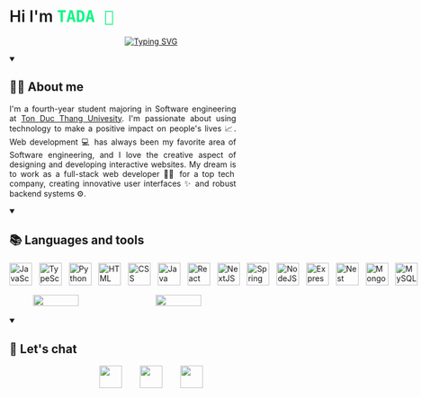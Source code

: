 
<h1 style="font-weight:600;">Hi I'm <span style="font-weight:600;font-family:monospace;color:#0FF783;">TADA 👋</span></h1>

<p align="center">
<a href="https://git.io/typing-svg"><img src="https://readme-typing-svg.demolab.com?font=Fira+Code&pause=1000&color=0FF783&width=435&lines=Web+Developer+%3F;Fullstack+%3F;I+don't+know.+Just+love+tech+%3C3" alt="Typing SVG" /></a>
</p>

<details open>
<summary><h2 style=font-weight:700;">👨‍💻 About me</h2></summary>
<div class="about-wrapper" style="width:80%;">
<p class="about-content" style="text-align:justify;">
I&apos;m a fourth-year student majoring in Software engineering
at <a href="https://tdtu.edu.vn/">Ton Duc Thang Univesity</a>. I&apos;m passionate about using
technology to make a positive impact on people&apos;s lives 📈. Web development 💻 has always been my favorite area of Software
engineering, and I love the creative aspect of designing and
developing interactive websites. My dream  is to work as a
full-stack web developer 👨‍💻 for a top tech company, creating
innovative user interfaces ✨ and robust backend systems ⚙️.
</p>
</div>
</details>

<details open>
<summary><h2 style="font-weight:700;">📚 Languages and tools</h2></summary>
<div style="display:flex;gap:0.8rem;margin-top:20px;">
<img style="pointer-events:none;cursor:default;" width="40px" alt="JavaScript" src="https://cdn.jsdelivr.net/gh/devicons/devicon/icons/javascript/javascript-plain.svg" />
<img style="pointer-events:none;cursor:default;" width="40px" alt="TypeScript" src="https://cdn.jsdelivr.net/gh/devicons/devicon/icons/typescript/typescript-plain.svg" />
<img style="pointer-events:none;cursor:default;" width="40px" alt="Python" src="https://cdn.jsdelivr.net/gh/devicons/devicon/icons/python/python-plain.svg" />
<img style="pointer-events:none;cursor:default;" width="40px" alt="HTML" src="https://cdn.jsdelivr.net/gh/devicons/devicon/icons/html5/html5-plain.svg" />
<img style="pointer-events:none;cursor:default;" width="40px" alt="CSS" src="https://cdn.jsdelivr.net/gh/devicons/devicon/icons/css3/css3-plain.svg" />
<img style="pointer-events:none;cursor:default;" width="40px" alt="Java" src="https://cdn.jsdelivr.net/gh/devicons/devicon/icons/java/java-original.svg"/>
<img style="pointer-events:none;cursor:default;" width="40px" alt="React" src="https://cdn.jsdelivr.net/gh/devicons/devicon/icons/react/react-original.svg" />
<img style="pointer-events:none;cursor:default;" width="40px" alt="NextJS" src="https://cdn.jsdelivr.net/gh/devicons/devicon/icons/nextjs/nextjs-original.svg" />
<img style="pointer-events:none;cursor:default;" width="40px" alt="Spring" src="https://cdn.jsdelivr.net/gh/devicons/devicon/icons/spring/spring-original.svg" />
<img style="pointer-events:none;cursor:default;" width="40px" alt="NodeJS" src="https://cdn.jsdelivr.net/gh/devicons/devicon/icons/nodejs/nodejs-original.svg" />
<img style="pointer-events:none;cursor:default;" width="40px" alt="Express" src="https://cdn.jsdelivr.net/gh/devicons/devicon/icons/express/express-original.svg" />
<img style="pointer-events:none;cursor:default;" width="40px" alt="Nest" src="https://cdn.jsdelivr.net/gh/devicons/devicon/icons/nestjs/nestjs-plain.svg" />
<img style="pointer-events:none;cursor:default;" width="40px" alt="MongoDB" src="https://cdn.jsdelivr.net/gh/devicons/devicon/icons/mongodb/mongodb-original.svg" />
<img style="pointer-events:none;cursor:default;" width="40px" alt="MySQL" src="https://cdn.jsdelivr.net/gh/devicons/devicon/icons/mysql/mysql-original.svg" />
<img style="pointer-events:none;cursor:default;" width="40px" alt="Redux" src="https://cdn.jsdelivr.net/gh/devicons/devicon/icons/redux/redux-original.svg" />
<img style="pointer-events:none;cursor:default;" width="40px" alt="Docker" src="https://cdn.jsdelivr.net/gh/devicons/devicon/icons/docker/docker-original.svg" />
<img style="pointer-events:none;cursor:default;" width="40px" alt="Git" src="https://cdn.jsdelivr.net/gh/devicons/devicon/icons/git/git-original.svg" />
<img style="pointer-events:none;cursor:default;" width="40px" alt="GitHub" src="https://cdn.jsdelivr.net/gh/devicons/devicon/icons/github/github-original.svg" />
<img style="pointer-events:none;cursor:default;" width="40px" alt="Linux" src="https://cdn.jsdelivr.net/gh/devicons/devicon/icons/linux/linux-original.svg" />
</div>
</details>

<br/>

<div style="display:flex;gap:1rem;justify-content:center;">
<img width="40%" src="https://github-readme-stats.vercel.app/api/top-langs/?username=TADAinGit&theme=tokyonight&layout=compact"/>
<img width="40%" src="https://github-readme-stats.vercel.app/api?username=TADAinGit&theme=tokyonight&layout=compact"/>
</div>

<br/>

<details open>
<summary><h2 style="font-weight:700;">📨 Let's chat</h2></summary>
<div align="center" style="display:flex;gap:2rem;justify-content:center;align-items:center;">
<a href="https://fb.com/TADA.be.DEV"><img width="40px" src="https://cdn2.iconfinder.com/data/icons/social-media-2285/512/1_Facebook_colored_svg_copy-1024.png"/></a>
<a href="https://linkedin.com/in/tada1512"><img width="40px" src="https://cdn2.iconfinder.com/data/icons/social-media-2285/512/1_Linkedin_unofficial_colored_svg-1024.png"/></a>
<a href="https://discordapp.com/users/510429673503850526"><img width="40px" src="https://cdn1.iconfinder.com/data/icons/unicons-line-vol-3/24/discord-512.png"/></a>
</div>

</details>
<br/>

<!--
**TADAinGit/TADAinGit** is a ✨ _special_ ✨ repository because its `README.md` (this file) appears on your GitHub profile.

Here are some ideas to get you started:

- 🔭 I’m currently working on ...
- 🌱 I’m currently learning ...
- 👯 I’m looking to collaborate on ...
- 🤔 I’m looking for help with ...
- 💬 Ask me about ...
- 📫 How to reach me: ...
- 😄 Pronouns: ...
- ⚡ Fun fact: ...
-->
